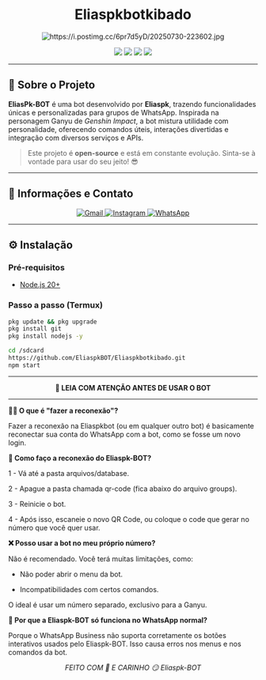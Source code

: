 <h1 align="center">Eliaspkbotkibado</h1>

<p align="center">
  <img src="https://github.com/EliaspkBOT/Eliaspkbotkibado.git" alt="https://i.postimg.cc/6pr7d5yD/20250730-223602.jpg" />
</p>

<p align="center">
  <img src="https://img.shields.io/badge/Versão-Beta-blueviolet" />
  <img src="https://img.shields.io/badge/Node.js-20%2B-green" />
  <img src="https://img.shields.io/badge/Status-Em%20Desenvolvimento-orange" />
  <img src="https://img.shields.io/badge/Licença-MIT-blue" />
</p>

---

## 🐐 Sobre o Projeto

**EliasPk-BOT** é uma bot desenvolvido por **Eliaspk**, trazendo funcionalidades únicas e personalizadas para grupos de WhatsApp. Inspirada na personagem Ganyu de *Genshin Impact*, a bot mistura utilidade com personalidade, oferecendo comandos úteis, interações divertidas e integração com diversos serviços e APIs.

> Este projeto é **open-source** e está em constante evolução. Sinta-se à vontade para usar do seu jeito! 😎

---

## 📡 Informações e Contato

<p align="center">
  <a href="eliaspkofc@gmail.com">
    <img src="https://img.shields.io/badge/Gmail-D14836?style=for-the-badge&logo=gmail&logoColor=white" alt="Gmail">
  </a>
  <a href="https://instagram.com/eliaspkofc" target="_blank">
    <img src="https://img.shields.io/badge/Instagram-E4405F?style=for-the-badge&logo=instagram&logoColor=white" alt="Instagram">
  </a>
  <a href="https://wa.me/558592304987" target="_blank">
    <img src="https://img.shields.io/badge/WhatsApp-25D366?style=for-the-badge&logo=whatsapp&logoColor=white" alt="WhatsApp">
  </a>
</p>

---

## ⚙️ Instalação

### Pré-requisitos

- [Node.js 20+](https://nodejs.org/)

### Passo a passo (Termux)

```bash
pkg update && pkg upgrade
pkg install git
pkg install nodejs -y

cd /sdcard
https://github.com/EliaspkBOT/Eliaspkbotkibado.git
npm start
```
---

<div align="center"><strong>📌 LEIA COM ATENÇÃO ANTES DE USAR O BOT</strong></div>

---

**👩‍💻 O que é "fazer a reconexão"?**

Fazer a reconexão na Eliaspkbot (ou em qualquer outro bot) é basicamente reconectar sua conta do WhatsApp com a bot, como se fosse um novo login.

**🐐 Como faço a reconexão do Eliaspk-BOT?**

1 - Vá até a pasta arquivos/database.

2 - Apague a pasta chamada qr-code (fica abaixo do arquivo groups).

3 - Reinicie o bot.

4 - Após isso, escaneie o novo QR Code, ou coloque o code que gerar no número que você quer usar.

**❌ Posso usar a bot no meu próprio número?**

Não é recomendado. Você terá muitas limitações, como:

- Não poder abrir o menu da bot.

- Incompatibilidades com certos comandos.

O ideal é usar um número separado, exclusivo para a Ganyu.

**📲 Por que a Eliaspk-BOT só funciona no WhatsApp normal?**

Porque o WhatsApp Business não suporta corretamente os botões interativos usados pelo Eliaspk-BOT. Isso causa erros nos menus e nos comandos da bot.

<p align="center"><i>FEITO COM 💓 E CARINHO 😏 Eliaspk-BOT</i></p>